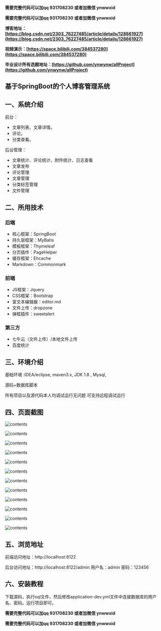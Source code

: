 **需要完整代码可以加qq  931708230 或者加微信 ynwwxid**

**需要完整代码可以加qq  931708230 或者加微信  ynwwxid**

**博客地址：[https://blog.csdn.net/2303_76227485/article/details/128661927](https://blog.csdn.net/2303_76227485/article/details/128661927)**

**视频演示：[https://space.bilibili.com/384537280](https://space.bilibili.com/384537280)**

**毕业设计所有选题地址：[https://github.com/ynwynw/allProject](https://github.com/ynwynw/allProject)**

## 基于SpringBoot的个人博客管理系统

## 一、系统介绍

前台：
- 文章列表、文章详情。       
- 评论。      
- 分类查看。      
 
后台管理：
- 文章统计、评论统计、附件统计、日志查看
- 文章发布
- 评论管理
- 文章管理
- 分类标签管理
- 文件管理

## 二、所用技术

### 后端
* 核心框架：SpringBoot
* 持久层框架：MyBatis
* 模板框架：Thymeleaf
* 分页插件：PageHelper
* 缓存框架：Ehcache
* Markdown：Commonmark

### 前端
* JS框架：Jquery
* CSS框架：Bootstrap
* 富文本编辑器：editor.md
* 文件上传：dropzone
* 弹框插件：sweetalert

### 第三方
* 七牛云（文件上传）/本地文件上传
* 百度统计    


## 三、环境介绍

基础环境 :IDEA/eclipse, maven3.x, JDK 1.8 , Mysql, 

源码+数据库脚本 

所有项目以及源代码本人均调试运行无问题 可支持远程调试运行

## 四、页面截图

![contents](./picture/picture1.png)

![contents](./picture/picture2.png)

![contents](./picture/picture3.png)

![contents](./picture/picture4.png)

![contents](./picture/picture5.png)

![contents](./picture/picture6.png)

![contents](./picture/picture7.png)

![contents](./picture/picture8.png)

![contents](./picture/picture9.png)

![contents](./picture/picture10.png)

![contents](./picture/picture11.png)

![contents](./picture/picture12.png)


## 五、浏览地址

前端访问地址：http://localhost:8122

后台访问地址：http://localhost:8122/admin 用户名：admin 密码：123456

## 六、安装教程

下载源码，执行sql文件，然后修改application-dev.yml文件中连接数据库的用户名、密码。运行项目即可。

**需要完整代码可以加qq  931708230 或者加微信 ynwwxid**

**需要完整代码可以加qq  931708230 或者加微信  ynwwxid**



